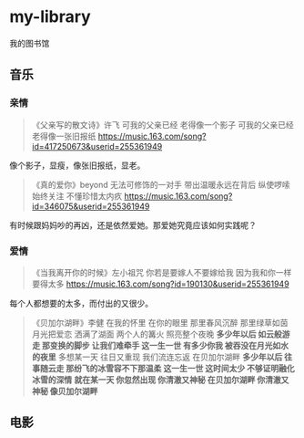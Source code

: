 # my-library
我的图书馆

## 音乐

### 亲情
> 《父亲写的散文诗》许飞
可我的父亲已经 老得像一个影子 
可我的父亲已经老得像一张旧报纸
https://music.163.com/song?id=417250673&userid=255361949

像个影子，显瘦，像张旧报纸，显老。

> 《真的爱你》beyond 
无法可修饰的一对手 
带出温暖永远在背后
纵使啰嗦始终关注
不懂珍惜太内疚
https://music.163.com/song?id=346075&userid=255361949

有时候跟妈妈吵的再凶，还是依然爱她。那爱她究竟应该如何实践呢？

### 爱情
> 《当我离开你的时候》左小祖咒
你若是要嫁人不要嫁给我 
因为我和你一样要得太多 
https://music.163.com/song?id=190130&userid=255361949

每个人都想要的太多，而付出的又很少。

>《贝加尔湖畔》李健
在我的怀里 在你的眼里
那里春风沉醉 那里绿草如茵
月光把爱恋 洒满了湖面
两个人的篝火 照亮整个夜晚
**多少年以后 如云般游走
那变换的脚步 让我们难牵手
这一生一世 有多少你我
被吞没在月光如水的夜里**
多想某一天 往日又重现
我们流连忘返 在贝加尔湖畔
**多少年以后 往事随云走
那纷飞的冰雪容不下那温柔
这一生一世 这时间太少
不够证明融化冰雪的深情**
**就在某一天 你忽然出现
你清澈又神秘 在贝加尔湖畔
你清澈又神秘 像贝加尔湖畔**

## 电影
